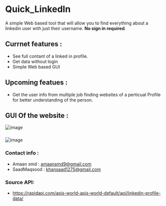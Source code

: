 # Quick_Linkedln

A simple Web based tool that will allow you to find everything about a linkedin user with just their username. **No sign in required**.

## Currnet features : 
- See full contant of a linked in profile.
- Get data without login
- Simple Web based GUI 

## Upcoming featues : 
- Get the user info from multiple job finding websites of a perticual Profile for better understanding of the person.

## GUI Of the website :
![image](https://user-images.githubusercontent.com/32749921/153715393-dc527a55-4574-4c5c-9504-c42d29904b1d.png)
### 
![image](https://user-images.githubusercontent.com/82018964/153717852-4ef47d49-b1cc-4a44-bfb4-9b73b03287f9.png)

### Contact info :
- Amaan smd : amaansmd9@gmail.com
- SaadMaqsood : khansaad1275@gmail.com

### Source API:
- https://rapidapi.com/apis-world-apis-world-default/api/linkedin-profile-data/
